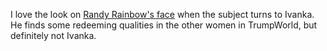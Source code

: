I love the look on <a href="http://scripting.com/images/2020/07/23/randySeesIvanka.png">Randy Rainbow's face</a> when the subject turns to Ivanka. He finds some redeeming qualities in the other women in TrumpWorld, but definitely not Ivanka. 
